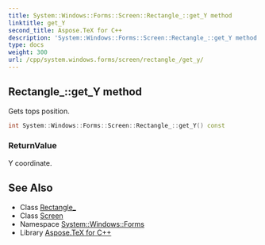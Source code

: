 ```yaml
---
title: System::Windows::Forms::Screen::Rectangle_::get_Y method
linktitle: get_Y
second_title: Aspose.TeX for C++
description: 'System::Windows::Forms::Screen::Rectangle_::get_Y method. Gets tops position in C++.'
type: docs
weight: 300
url: /cpp/system.windows.forms/screen/rectangle_/get_y/
---
```

## Rectangle_::get_Y method


Gets tops position.

```cpp
int System::Windows::Forms::Screen::Rectangle_::get_Y() const
```


### ReturnValue

Y coordinate.

## See Also

* Class [Rectangle_](../)
* Class [Screen](../../)
* Namespace [System::Windows::Forms](../../../)
* Library [Aspose.TeX for C++](../../../../)
